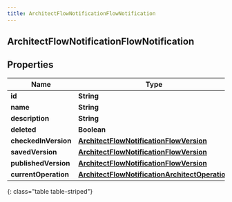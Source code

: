 ```yaml
---
title: ArchitectFlowNotificationFlowNotification
---
```

## ArchitectFlowNotificationFlowNotification


## Properties

| Name | Type | Description | Notes |
| ------------ | ------------- | ------------- | ------------- |
| **id** | **String** |  |  [optional] |
| **name** | **String** |  |  [optional] |
| **description** | **String** |  |  [optional] |
| **deleted** | **Boolean** |  |  [optional] |
| **checkedInVersion** | [**ArchitectFlowNotificationFlowVersion**](ArchitectFlowNotificationFlowVersion.html) |  |  [optional] |
| **savedVersion** | [**ArchitectFlowNotificationFlowVersion**](ArchitectFlowNotificationFlowVersion.html) |  |  [optional] |
| **publishedVersion** | [**ArchitectFlowNotificationFlowVersion**](ArchitectFlowNotificationFlowVersion.html) |  |  [optional] |
| **currentOperation** | [**ArchitectFlowNotificationArchitectOperation**](ArchitectFlowNotificationArchitectOperation.html) |  |  [optional] |
{: class="table table-striped"}



